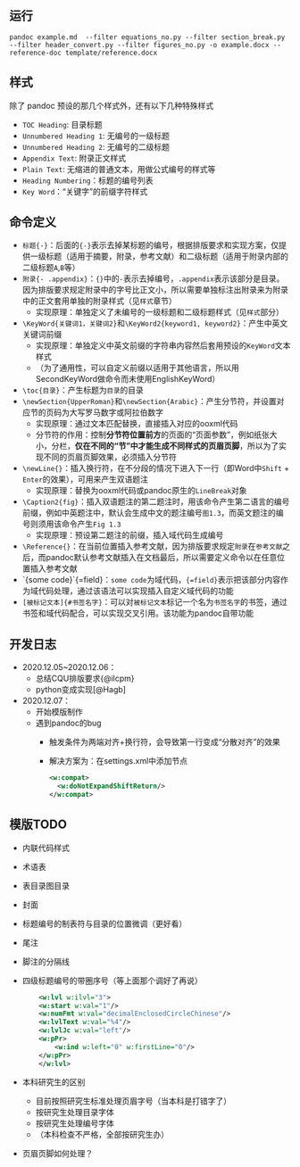 ## 运行

```text
pandoc example.md  --filter equations_no.py --filter section_break.py --filter header_convert.py --filter figures_no.py -o example.docx --reference-doc template/reference.docx
```

## 样式

除了 pandoc 预设的那几个样式外，还有以下几种特殊样式

- `TOC Heading`: 目录标题
- `Unnumbered Heading 1`: 无编号的一级标题
- `Unnumbered Heading 2`: 无编号的二级标题
- `Appendix Text`: 附录正文样式
- `Plain Text`: 无缩进的普通文本，用做公式编号的样式等
- `Heading Numbering`：标题的编号列表
- `Key Word`：“关键字”的前缀字符样式

## 命令定义

- `标题{-}`：后面的`{-}`表示去掉某标题的编号，根据排版要求和实现方案，仅提供一级标题（适用于摘要，附录，参考文献）和二级标题（适用于附录内部的二级标题`A`,`B`等）
- `附录{- .appendix}`：`{}`中的`-`表示去掉编号，`.appendix`表示该部分是目录。因为排版要求规定附录中的字号比正文小，所以需要单独标注出附录来为附录中的正文套用单独的附录样式（见`样式`章节）
  - 实现原理：单独定义了未编号的一级标题和二级标题样式（见`样式`部分）
- `\KeyWord{关键词1，关键词2}`和`\KeyWord2{keyword1, keyword2}`：产生中英文关键词前缀
  - 实现原理：单独定义中英文前缀的字符串内容然后套用预设的`KeyWord`文本样式
  - （为了通用性，可以自定义前缀以适用于其他语言，所以用SecondKeyWord做命令而未使用EnglishKeyWord）
- `\toc{目录}`：产生标题为`目录`的目录
- `\newSection{UpperRoman}`和`\newSection{Arabic}`：产生分节符，并设置对应节的页码为大写罗马数字或阿拉伯数字
  - 实现原理：通过文本匹配替换，直接插入对应的ooxml代码
  - 分节符的作用：控制**分节符位置前方**的页面的“页面参数”，例如纸张大小，分栏，**仅在不同的“节”中才能生成不同样式的页眉页脚**，所以为了实现不同的页眉页脚效果，必须插入分节符
- `\newLine{}`：插入换行符，在不分段的情况下进入下一行（即Word中`Shift` + `Enter`的效果），可用来产生双语题注
  - 实现原理：替换为ooxml代码或pandoc原生的`LineBreak`对象
- `\Caption2{fig}`：插入双语题注的第二题注时，用该命令产生第二语言的编号前缀，例如中英题注中，默认会生成中文的题注编号`图1.3`，而英文题注的编号则须用该命令产生`Fig 1.3`
  - 实现原理：预设第二题注的前缀，插入域代码生成编号
- `\Reference{}`：在当前位置插入参考文献，因为排版要求规定`附录`在`参考文献`之后，而pandoc默认参考文献插入在文档最后，所以需要定义命令以在任意位置插入参考文献
- \`{some code}\`{=field}：`some code`为域代码，`{=field}`表示把该部分内容作为域代码处理，通过该语法可以实现插入自定义域代码的功能
- `[被标记文本]{#书签名字}`：可以对`被标记文本`标记一个名为`书签名字`的书签，通过书签和域代码配合，可以实现交叉引用。该功能为pandoc自带功能

## 开发日志

- 2020.12.05~2020.12.06：
  - 总结CQU排版要求{@ilcpm}
  - python变成实现[@Hagb]
- 2020.12.07：
  - 开始模版制作
  - 遇到pandoc的bug
    - 触发条件为两端对齐+换行符，会导致第一行变成“分散对齐”的效果
    - 解决方案为：在settings.xml中添加节点

      ```xml
      <w:compat>
        <w:doNotExpandShiftReturn/>
      </w:compat>
      ```

## 模版TODO

- 内联代码样式
- 术语表
- 表目录图目录
- 封面
- 标题编号的制表符与目录的位置微调（更好看）
- 尾注
- 脚注的分隔线
- 四级标题编号的带圈序号（等上面那个调好了再说）

    ```xml
        <w:lvl w:ilvl="3">
        <w:start w:val="1"/>
        <w:numFmt w:val="decimalEnclosedCircleChinese"/>
        <w:lvlText w:val="%4"/>
        <w:lvlJc w:val="left"/>
        <w:pPr>
            <w:ind w:left="0" w:firstLine="0"/>
        </w:pPr>
        </w:lvl>
    ```

- 本科研究生的区别
  - 目前按照研究生标准处理页眉字号（当本科是打错字了）
  - 按研究生处理目录字体
  - 按研究生处理编号字体
  - （本科检查不严格，全部按研究生办）
- 页眉页脚如何处理？
